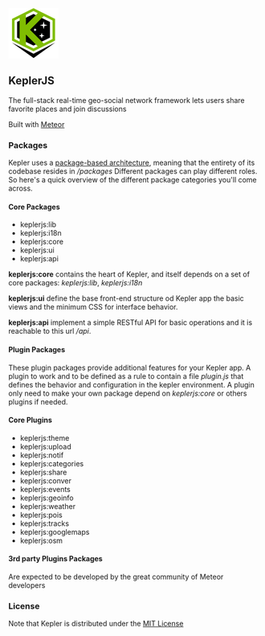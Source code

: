![KeplerJs](./keplerjs.png)

## KeplerJS

The full-stack real-time geo-social network framework
lets users share favorite places and join discussions


Built with [Meteor](http://meteor.com)

### Packages

Kepler uses a [package-based architecture](http://experimentsinmeteor.com/package-based-architecture/), meaning that the entirety of its codebase resides in */packages*
Different packages can play different roles. So here's a quick overview of the different package categories you'll come across. 

#### Core Packages

* keplerjs:lib
* keplerjs:i18n
* keplerjs:core
* keplerjs:ui
* keplerjs:api

**keplerjs:core** contains the heart of Kepler, and itself depends on a set of core packages: *keplerjs:lib*, *keplerjs:i18n*

**keplerjs:ui** define the base front-end structure od Kepler app the basic views and the minimum CSS for interface behavior.

**keplerjs:api** implement a simple RESTful API for basic operations and it is reachable to this url */api*.

#### Plugin Packages

These plugin packages provide additional features for your Kepler app.
A plugin to work and to be defined as a rule to contain a file *plugin.js* that defines the behavior and configuration in the kepler environment.
A plugin only need to make your own package depend on *keplerjs:core* or others plugins if needed.

#### Core Plugins

* keplerjs:theme
* keplerjs:upload
* keplerjs:notif
* keplerjs:categories
* keplerjs:share
* keplerjs:conver
* keplerjs:events
* keplerjs:geoinfo
* keplerjs:weather
* keplerjs:pois
* keplerjs:tracks
* keplerjs:googlemaps
* keplerjs:osm

####  3rd party Plugins Packages

Are expected to be developed by the great community of Meteor developers


### License
Note that Kepler is distributed under the [MIT License](http://opensource.org/licenses/MIT)